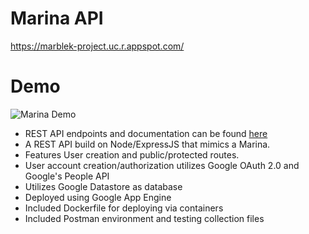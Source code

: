 # Marina API
https://marblek-project.uc.r.appspot.com/

# Demo
![Marina Demo](animation.gif)

- REST API endpoints and documentation can be found [here](https://github.com/kdmarble/Marina/blob/main/marblek_project.pdf)
- A REST API build on Node/ExpressJS that mimics a Marina. 
- Features User creation and public/protected routes.
- User account creation/authorization utilizes Google OAuth 2.0 and Google's People API
- Utilizes Google Datastore as database
- Deployed using Google App Engine
- Included Dockerfile for deploying via containers
- Included Postman environment and testing collection files
